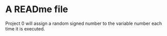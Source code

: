 
# A READme file

Project 0 will assign a random signed number to the variable number each time it is executed. 


